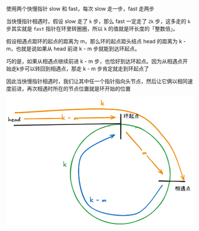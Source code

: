 使用两个快慢指针 slow 和 fast，每次 slow 走一步，fast 走两步

当快慢指针相遇时，假设 slow 走了 `k` 步，那么 fast 一定走了 `2k` 步，这多走的 `k` 步其实就是 `fast` 指针在环里转圈圈，所以 `k` 的值就是环长度的「整数倍」。

假设相遇点距环的起点的距离为 m，那么环的起点距头结点 head 的距离为 k - m，也就是说如果从 head 前进 k - m 步就能到达环起点。

巧的是，如果从相遇点继续前进 k - m 步，也恰好到达环起点。因为从相遇点开始走k步可以转回到相遇点，那走 k - m 步肯定就走到环起点了

因此当快慢指针相遇时，我们让其中任一个指针指向头节点，然后让它俩以相同速度前进，再次相遇时所在的节点位置就是环开始的位置

![142](image/README/142.png)
